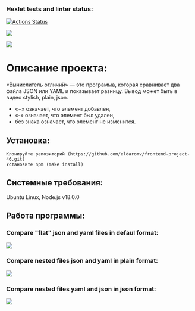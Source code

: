 ### Hexlet tests and linter status:
[![Actions Status](https://github.com/eldaromv/frontend-project-46/actions/workflows/hexlet-check.yml/badge.svg)](https://github.com/eldaromv/frontend-project-46/actions)

<a href="https://codeclimate.com/github/eldaromv/frontend-project-46/maintainability"><img src="https://api.codeclimate.com/v1/badges/879c0e8c42cdd02299c2/maintainability" /></a>

<a href="https://codeclimate.com/github/eldaromv/frontend-project-46/test_coverage"><img src="https://api.codeclimate.com/v1/badges/879c0e8c42cdd02299c2/test_coverage" /></a>

# Описание проекта:
«Вычислитель отличий» — это программа, которая сравнивает два файла JSON или YAML и показывает разницу. Вывод может быть в видео stylish, plain, json.
+ «+» означает, что элемент добавлен,
+ «-» означает, что элемент был удален,
+ без знака означает, что элемент не изменится.

## Установка:
```
Клонируйте репозиторий (https://github.com/eldaromv/frontend-project-46.git)
Установите npm (make install)
```
## Системные требования:
Ubuntu Linux, Node.js v18.0.0

## Работа программы:
 
### Compare "flat" json and yaml files in defaul format:

<a href="https://asciinema.org/a/2AInvRnx8dnaMcCASUEDrkLJI" target="_blank"><img src="https://asciinema.org/a/2AInvRnx8dnaMcCASUEDrkLJI.svg" /></a>

### Compare nested files json and yaml in plain format: 

<a href="https://asciinema.org/a/FgTUyBGsxFzMgqJRy4k5zjLQJ" target="_blank"><img src="https://asciinema.org/a/FgTUyBGsxFzMgqJRy4k5zjLQJ.svg" /></a>

### Compare nested files yaml and json in json format:

<a href="https://asciinema.org/a/TJaIThpqd2xGKvvi3bJP1ASpg" target="_blank"><img src="https://asciinema.org/a/TJaIThpqd2xGKvvi3bJP1ASpg.svg" /></a>